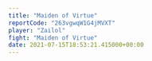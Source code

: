 ```yaml
---
title: "Maiden of Virtue"
reportCode: "263vgwqW1G4jMVXT"
player: "Zailol"
fight: "Maiden of Virtue"
date: 2021-07-15T18:53:21.415000+00:00
---
```

